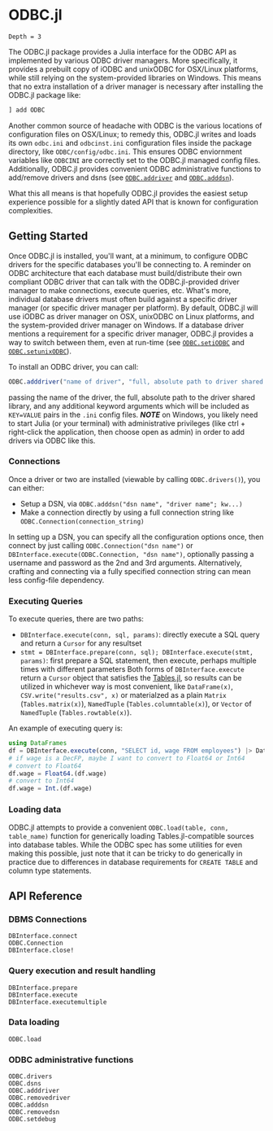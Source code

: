 # ODBC.jl

```@contents
Depth = 3
```

The ODBC.jl package provides a Julia interface for the ODBC API as implemented by various ODBC driver managers. More specifically, it provides a prebuilt copy of iODBC and unixODBC for OSX/Linux platforms, while still relying on the system-provided libraries on Windows. This means that no extra installation of a driver manager is necessary after installing the ODBC.jl package like:

```julia
] add ODBC
```

Another common source of headache with ODBC is the various locations of configuration files on OSX/Linux; to remedy this, ODBC.jl writes and loads its own `odbc.ini` and `odbcinst.ini` configuration files inside the package directory, like `ODBC/config/odbc.ini`. This ensures ODBC enviornment variables like `ODBCINI` are correctly set to the ODBC.jl managed config files. Additionally, ODBC.jl provides convenient ODBC administrative functions to add/remove drivers and dsns (see [`ODBC.addriver`](@ref) and [`ODBC.adddsn`](@ref)).

What this all means is that hopefully ODBC.jl provides the easiest setup experience possible for a slightly dated API that is known for configuration complexities.

## Getting Started

Once ODBC.jl is installed, you'll want, at a minimum, to configure ODBC drivers for the specific databases you'll be connecting to. A reminder on ODBC architecture that each database must build/distribute their own compliant ODBC driver that can talk with the ODBC.jl-provided driver manager to make connections, execute queries, etc. What's more, individual database drivers must often build against a specific driver manager (or specific driver manager per platform). By default, ODBC.jl will use iODBC as driver manager on OSX, unixODBC on Linux platforms, and the system-provided driver manager on Windows. If a database driver mentions a requirement for a specific driver manager, ODBC.jl provides a way to switch between them, even at run-time (see [`ODBC.setiODBC`](@ref) and [`ODBC.setunixODBC`](@ref)).

To install an ODBC driver, you can call:
```julia
ODBC.adddriver("name of driver", "full, absolute path to driver shared library"; kw...)
```
passing the name of the driver, the full, absolute path to the driver shared library, and any additional keyword arguments which will be included as `KEY=VALUE` pairs in the `.ini` config files. ***NOTE*** on Windows, you likely need to start Julia (or your terminal) with administrative privileges (like ctrl + right-click the application, then choose open as admin) in order to add drivers via ODBC like this.

### Connections

Once a driver or two are installed (viewable by calling `ODBC.drivers()`), you can either:
  * Setup a DSN, via `ODBC.adddsn("dsn name", "driver name"; kw...)`
  * Make a connection directly by using a full connection string like `ODBC.Connection(connection_string)`

In setting up a DSN, you can specify all the configuration options once, then connect by just calling `ODBC.Connection("dsn name")` or `DBInterface.execute(ODBC.Connection, "dsn name")`, optionally passing a username and password as the 2nd and 3rd arguments. Alternatively, crafting and connecting via a fully specified connection string can mean less config-file dependency.

### Executing Queries

To execute queries, there are two paths:
  * `DBInterface.execute(conn, sql, params)`: directly execute a SQL query and return a `Cursor` for any resultset
  * `stmt = DBInterface.prepare(conn, sql); DBInterface.execute(stmt, params)`: first prepare a SQL statement, then execute, perhaps multiple times with different parameters
Both forms of `DBInterface.execute` return a `Cursor` object that satisfies the [Tables.jl](https://juliadata.github.io/Tables.jl/stable/), so results can be utilized in whichever way is most convenient, like `DataFrame(x)`, `CSV.write("results.csv", x)` or materialzed as a plain `Matrix` (`Tables.matrix(x)`), `NamedTuple` (`Tables.columntable(x)`), or `Vector` of `NamedTuple` (`Tables.rowtable(x)`).

An example of executing query is:

```julia
using DataFrames
df = DBInterface.execute(conn, "SELECT id, wage FROM employees") |> DataFrame
# if wage is a DecFP, maybe I want to convert to Float64 or Int64
# convert to Float64
df.wage = Float64.(df.wage)
# convert to Int64
df.wage = Int.(df.wage)
```

### Loading data

ODBC.jl attempts to provide a convenient `ODBC.load(table, conn, table_name)` function for generically loading Tables.jl-compatible sources into database tables. While the ODBC spec has some utilities for even making this possible, just note that it can be tricky to do generically in practice due to differences in database requirements for `CREATE TABLE` and column type statements.

## API Reference

### DBMS Connections
```@docs
DBInterface.connect
ODBC.Connection
DBInterface.close!
```

### Query execution and result handling
```@docs
DBInterface.prepare
DBInterface.execute
DBInterface.executemultiple
```

### Data loading
```@docs
ODBC.load
```

### ODBC administrative functions
```@docs
ODBC.drivers
ODBC.dsns
ODBC.adddriver
ODBC.removedriver
ODBC.adddsn
ODBC.removedsn
ODBC.setdebug
```
